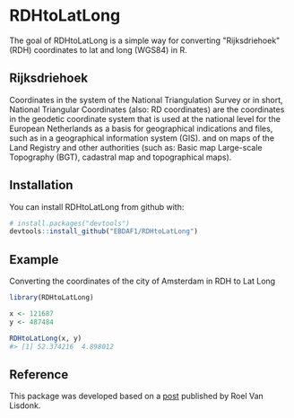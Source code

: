 
<!-- README.md is generated from README.Rmd. Please edit that file -->
RDHtoLatLong
============

The goal of RDHtoLatLong is a simple way for converting "Rijksdriehoek" (RDH) coordinates to lat and long (WGS84) in R.

Rijksdriehoek
-------------

Coordinates in the system of the National Triangulation Survey or in short, National Triangular Coordinates (also: RD coordinates) are the coordinates in the geodetic coordinate system that is used at the national level for the European Netherlands as a basis for geographical indications and files, such as in a geographical information system (GIS). and on maps of the Land Registry and other authorities (such as: Basic map Large-scale Topography (BGT), cadastral map and topographical maps).

Installation
------------

You can install RDHtoLatLong from github with:

``` r
# install.packages("devtools")
devtools::install_github("EBDAF1/RDHtoLatLong")
```

Example
-------

Converting the coordinates of the city of Amsterdam in RDH to Lat Long

``` r
library(RDHtoLatLong)

x <- 121687
y <- 487484

RDHtoLatLong(x, y)
#> [1] 52.374216  4.898012
```

Reference
---------

This package was developed based on a [post](https://www.roelvanlisdonk.nl/2012/11/21/simple-way-for-converting-rijksdriehoek-coordinates-to-lat-and-long-wgs84-in-c/) published by Roel Van Lisdonk.
